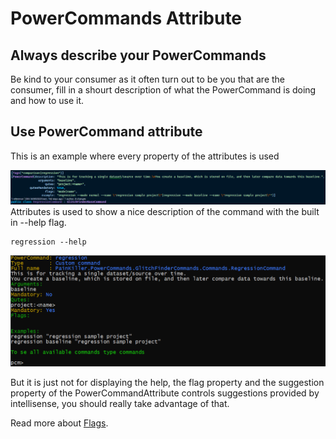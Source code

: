 # PowerCommands Attribute
## Always describe your PowerCommands
 Be kind to your consumer as it often turn out to be you that are the consumer, fill in a shourt description of what the PowerCommand is doing and how to use it.
## <a name='UsePowerCommandattribute'></a>Use PowerCommand attribute
This is an example where every property of the attributes is used

![Alt text](../attributes.png?raw=true "Attributes")
Attributes is used to show a nice description of the command with the built in --help flag. 

```
regression --help
```
![Alt text](images/power_command_attribute.png?raw=true "Describe")

But it is just not for displaying the help, the flag property and the suggestion property of the PowerCommandAttribute controls suggestions provided by intellisense, you should really take advantage of that.

Read more about [Flags](Flags.md). 